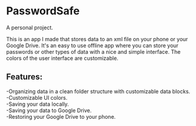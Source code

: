 # PasswordSafe

A personal project.

This is an app I made that stores data to an xml file on your phone or your Google Drive.
It's an easy to use offline app where you can store your passwords or other types of data with a nice and simple interface.
The colors of the user interface are customizable.

## Features:
-Organizing data in a clean folder structure with customizable data blocks.   
-Customizable UI colors.   
-Saving your data locally.   
-Saving your data to Google Drive.   
-Restoring your Google Drive to your phone.   
